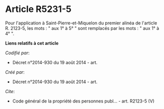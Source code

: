 # Article R5231-5

Pour l'application à Saint-Pierre-et-Miquelon du premier alinéa de l'article R. 2123-5, les mots : " aux 1° à 5° " sont
remplacés par les mots : " aux 1° à 4° ".

**Liens relatifs à cet article**

_Codifié par_:

  - Décret n°2014-930 du 19 août 2014 - art.

_Créé par_:

  - Décret n°2014-930 du 19 août 2014 - art.

_Cite_:

  - Code général de la propriété des personnes publ... - art. R2123-5 (V)

